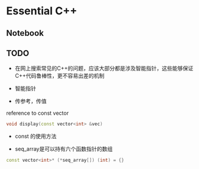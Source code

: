 # Essential C++

## Notebook

## TODO

+ 在网上搜索常见的C++的问题，应该大部分都是涉及智能指针，这些能够保证C++代码鲁棒性，更不容易出差的机制

+ 智能指针

+ 传参考，传值

reference to const vector

```c++
void display(const vector<int> &vec)
```

+ const 的使用方法

+ seq_array是可以持有六个函数指针的数组

```c++
const vector<int>* (*seq_array[]) (int) = {}
```
